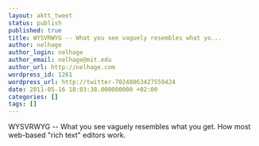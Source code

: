 ```yaml
---
layout: aktt_tweet
status: publish
published: true
title: WYSVRWYG -- What you see vaguely resembles what yo...
author: nelhage
author_login: nelhage
author_email: nelhage@mit.edu
author_url: http://nelhage.com
wordpress_id: 1261
wordpress_url: http://twitter-70248063427559424
date: 2011-05-16 18:03:38.000000000 +02:00
categories: []
tags: []
---
```

WYSVRWYG -- What you see vaguely resembles what you get. How most web-based "rich text" editors work.
